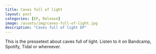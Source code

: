 ```yaml
---
title: Caves full of light
layout: post
categories: [EP, Release]
image: /assets/img/caves-full-of-light.jpg
description: "Caves full of light EP"
---
```


This is the pressetext about caves full of light.
Listen to it on Bandcamp, Spotify, Tidal or whereever.
